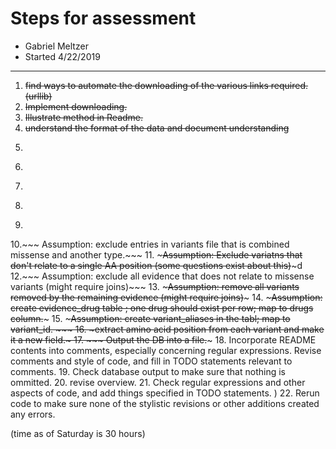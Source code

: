 # Steps for assessment
* Gabriel Meltzer  
* Started 4/22/2019

---


1. ~~find ways to automate the downloading of the various links required.
	(urllib)~~
2. ~~Implement downloading.~~
3. ~~Illustrate method in Readme.~~
4. ~~understand the format of the data and document understanding~~
5. ~~~interpret instructions.~~~
6. ~~~Decide whether or not it should be placed into an SQLLITE database right away, or later. Decision: do it at the end:~~~
7. ~~~Assumption: work out how to extract information. Decision: pandas.~~~ 
8. ~~~Assumption: exclude entries listed in evidence file that do not relate to therapies.~~~
9. ~~~Assumption: exclude entries in variants files that are not missense variants. ~~~
10.~~~ Assumption: exclude entries in variants file that is combined missense and another type.~~~ 
11. ~~~Assumption: Exclude variatns that don't relate to a single AA position (some questions exist about this)~~~d
12.~~~ Assumption: exclude all evidence that does not relate to missense variants (might require joins)~~~
13. ~~~Assumption: remove all variants removed by the remaining evidence (might require joins)~~~
14. ~~~Assumption: create evidence_drug table ; one drug should exist per row; map to drugs column.~~~
15. ~~~Assumption: create variant_aliases in the tabl; map to variant_id. ~~~
16. ~~~extract amino acid position from each variant and make it a new field.~~~
17. ~~~ Output the DB into a file.~~~
18. Incorporate README contents into comments, especially concerning regular expressions. Revise comments and style of code, and fill in TODO statements relevant to comments.
19. Check database output to make sure that nothing is ommitted. 
20. revise overview.
21. Check regular expressions and other aspects of code, and add things specified in TODO statements. )
22. Rerun code to make sure none of the stylistic revisions or other additions created any errors.

(time as of Saturday is 30 hours)
